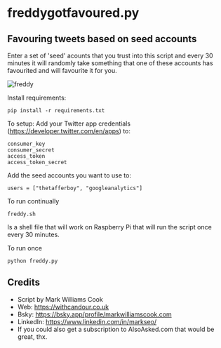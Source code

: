# freddygotfavoured.py
## Favouring tweets based on seed accounts
Enter a set of 'seed' acounts that you trust into this script and every 30 minutes it will randomly take something that one of these accounts has favourited and will favourite it for you.

![freddy](https://media3.giphy.com/media/10QmL848TB5AK4/giphy.gif?cid=ecf05e477df0abb3d40bf3572d539fa63a2efef884124706&rid=giphy.gif)


Install requirements:
```
pip install -r requirements.txt

```
To setup:
Add your Twitter app credentials (https://developer.twitter.com/en/apps) to:
```
consumer_key
consumer_secret
access_token
access_token_secret
```

Add the seed accounts you want to use  to:
```
users = ["thetafferboy", "googleanalytics"]
```


To run continually
```
freddy.sh
```
Is a shell file that will work on Raspberry Pi that will run the script once every 30 minutes.


To run once
```
python freddy.py
```

## Credits

- Script by Mark Williams Cook
- Web: https://withcandour.co.uk
- Bsky: https://bsky.app/profile/markwilliamscook.com
- LinkedIn: https://www.linkedin.com/in/markseo/
- If you could also get a subscription to AlsoAsked.com that would be great, thx.
